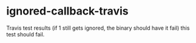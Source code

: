 # ignored-callback-travis
Travis test results (if 1 still gets ignored, the binary should have it fail) this test should fail.

